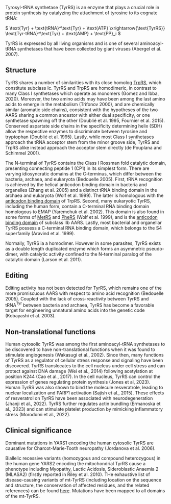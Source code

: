 
Tyrosyl-tRNA synthetase (TyrRS) is an enzyme that plays a crucial role in protein synthesis by catalyzing the attachment of tyrosine to its cognate tRNA:




$ \text{Tyr} + \text{tRNA}^\text{Tyr} + \text{ATP} \xrightarrow{\text{TyrRS}} \text{Tyr-tRNA}^\text{Tyr} + \text{AMP} + \text{PP}_i  $




TyrRS is expressed by all living organisms and is one of several aminoacyl-tRNA synthetases that have been collected by giant viruses (Abergel et al. 2007).




## Structure

TyrRS shares a number of similarities with its close homolog [TrpRS](/class1/trp), which constitute subclass Ic.
TyrRS and TrpRS are homodimeric, in contrast to many Class I synthetases which operate as monomers (Gomez and Ibba, 2020).
Moreover, the two amino acids may have been among the last amino acids to emerge in the metabolism (Trifonov 2000), 
and are chemically similar (aromatic side chains), consistent with the hypotheses of the two AARS sharing a common ancestor with either dual specificity, or one synthetase spawning off the other (Doublié et al. 1995, Fournier et al. 2015).
Conserved aspartate side chains in the specificity determining helix (SDH) allow the respective enzymes to discriminate between tyrosine and tryptophan (Doublié et al. 1995).
Lastly, while most Class I synthetases approach the tRNA acceptor stem from the minor groove side, TyrRS and TrpRS alike instead approach the acceptor stem directly (de Pouplana and Schimmel 2001).




The N-terminal of TyrRS contains the Class I Rossman fold catalytic domain, presenting connecting peptide 1 (CP1) in its simplest form.
There are varying idiosyncratic domains at the C-terminus, which differ between the bacteria, archaea, and eukaryota (Bedouelle 2005).
First, tRNA recognition is achieved by the helical anticodon binding domain in bacteria and organelles (Zhang et al. 2005) and a 
distinct tRNA binding domain in the archaea and eukaryota (Wolf et al. 1999). 
The latter is homologous with the [anticodon binding domain](/superfamily/class1/Anticodon_binding_domain_WY) of TrpRS.
Second, many eukaryotic TyrRS, including the human form, contain a C-terminal RNA binding domain homologous to EMAP (Yaremchuk et al. 2002). 
This domain is also found in some forms of [MetRS](/class1/met) and [PheRS](/class2/phe2) (Wolf et al. 1999), and is the [anticodon binding domain](/superfamily/class2/Anticodon_binding_domain_DNK) of subclass IIb AARS.
Lastly, most bacterial and organellar TyrRS possess a C-terminal RNA binding domain, which belongs to the S4 superfamily (Aravind et al. 1999).



Normally, TyrRS ia a homodimer.
However in some parasites, TyrRS exists as a double length duplicated enzyme which forms an asymmetric pseudo-dimer, with catalytic activity confined to the N-terminal paralog of the catalytic domain (Larson et al. 2011). 




## Editing

Editing activity has not been detected for TyrRS, which remains one of the more promiscuous AARS with respect to amino acid recognition (Bedouelle 2005).
Coupled with the lack of cross-reactivity between TyrRS and tRNA$^\text{Tyr}$ between bacteria and archaea, TyrRS has become a favorable target for engineering unnatural amino acids into the genetic code (Kobayashi et al. 2003).


## Non-translational functions

Human cytosolic TyrRS was among the first aminoacyl-tRNA synthetases to be discovered to have non-translational functions when it was found to stimulate angiogenesis (Wakasugi et al., 2002). Since then, many functions of TyrRS as a regulator of cellular stress response and signaling have been discovered. TyrRS translocates to the cell nucleus under cell stress and can protect against DNA damage (Wei et al., 2014) following acetylation at position K244 (Cao et al., 2017). In the cell nucleus, TyrRS can control the expression of genes regulating protein synthesis (Jones et al, 2023). Human TyrRS was also shown to bind the molecule resveratrole, leading to nuclear localization and PARP1 activation (Sajish et al., 2015). These effects of resveratrol on TyrRS have been associated with neurodegeneration (Jhanji et al., 2022). TyrRS further regulates actin bundling (Ermanoska et al., 2023) and can stimulate platelet production by mimicking inflammatory stress (Morodomi et al., 2022). 

## Clinical significance

Dominant mutations in YARS1 encoding the human cytosolic TyrRS are causative for Charcot-Marie-Tooth neuropathy (Jordanova et al. 2006). 

Biallelic recessive variants (homozygous and compound heterozygous) in the human gene YARS2 encoding the mitochondrial TyrRS cause a phenotype including Myopathy, Lactic Acidosis, Sideroblastic Anaemia 2 (MLASA2) (firstly reported in Riley et al. 2010). THe exhaustive list of disease-causing variants of mt-TyrRS (including location on the sequence and structure, the conservation of affected residues, and the related references) can be found [here](http://misynpat.org/misynpat/PageMaker.rvt?name=YARS2). Mutations have been mapped to all domains of the mt-TyrRS.





